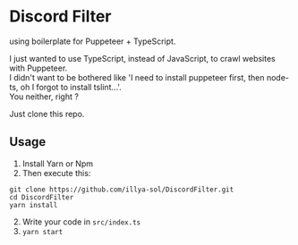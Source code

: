 # Discord Filter

using boilerplate for Puppeteer + TypeScript.

I just wanted to use TypeScript, instead of JavaScript, to crawl websites with Puppeteer.  
I didn't want to be bothered like 'I need to install puppeteer first, then node-ts, oh I forgot to install tslint...'.  
You neither, right ?

Just clone this repo.

## Usage
1. Install Yarn or Npm
2. Then execute this:

```
git clone https://github.com/illya-sol/DiscordFilter.git
cd DiscordFilter
yarn install
```

2. Write your code in `src/index.ts`
3. `yarn start`
